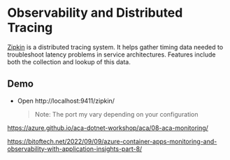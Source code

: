 # Observability and Distributed Tracing

[Zipkin](https://zipkin.io/) is a distributed tracing system. It helps gather timing data needed to troubleshoot latency problems in service architectures. Features include both the collection and lookup of this data.

## Demo

- Open http://localhost:9411/zipkin/

    >Note: The port my vary depending on your configuration

https://azure.github.io/aca-dotnet-workshop/aca/08-aca-monitoring/

https://bitoftech.net/2022/09/09/azure-container-apps-monitoring-and-observability-with-application-insights-part-8/